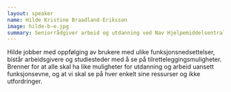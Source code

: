 ```yaml
---
layout: speaker
name: Hilde Kristine Braadland-Eriksson
image: hilde-b-e.jpg
summary: Seniorrådgiver arbeid og utdanning ved Nav Hjelpemiddelsentral Vest-Viken
---
```

Hilde jobber med oppfølging av brukere med ulike funksjonsnedsettelser, bistår arbeidsgivere og studiesteder med å se på tilretteleggingsmuligheter. Brenner for at alle skal ha like muligheter for utdanning og arbeid uansett funksjonsevne, og at vi skal se på hver enkelt sine ressurser og ikke utfordringer.
